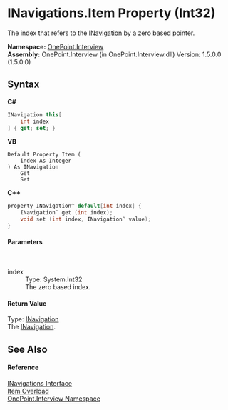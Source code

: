 # INavigations.Item Property (Int32)
 

The index that refers to the <a href="T_OnePoint_Interview_INavigation">INavigation</a> by a zero based pointer.

**Namespace:**&nbsp;<a href="N_OnePoint_Interview">OnePoint.Interview</a><br />**Assembly:**&nbsp;OnePoint.Interview (in OnePoint.Interview.dll) Version: 1.5.0.0 (1.5.0.0)

## Syntax

**C#**<br />
``` C#
INavigation this[
	int index
] { get; set; }
```

**VB**<br />
``` VB
Default Property Item ( 
	index As Integer
) As INavigation
	Get
	Set
```

**C++**<br />
``` C++
property INavigation^ default[int index] {
	INavigation^ get (int index);
	void set (int index, INavigation^ value);
}
```


#### Parameters
&nbsp;<dl><dt>index</dt><dd>Type: System.Int32<br />The zero based index.</dd></dl>

#### Return Value
Type: <a href="T_OnePoint_Interview_INavigation">INavigation</a><br />The <a href="T_OnePoint_Interview_INavigation">INavigation</a>.

## See Also


#### Reference
<a href="T_OnePoint_Interview_INavigations">INavigations Interface</a><br /><a href="Overload_OnePoint_Interview_INavigations_Item">Item Overload</a><br /><a href="N_OnePoint_Interview">OnePoint.Interview Namespace</a><br />